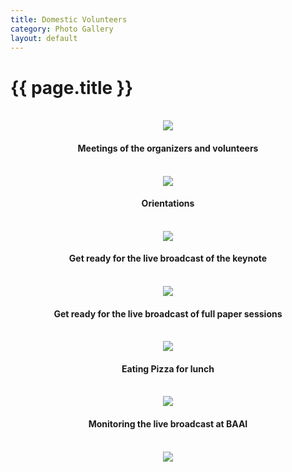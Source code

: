 ```yaml
---
title: Domestic Volunteers
category: Photo Gallery
layout: default
---
```


# {{ page.title }}

<br>

<div align="center"><img src="{{ site.baseurl }}/assets/photo-gallery/domestic volunteers/image1-17.jpeg" style=“width: 98%”/></div>
<div align="center"><h4 style="text-align:center">Meetings of the organizers and volunteers</h4></div><br>

<div align="center"><img src="{{ site.baseurl }}/assets/photo-gallery/domestic volunteers/image2-19.jpeg" style=“width: 98%”/></div>
<div align="center"><h4 style="text-align:center">Orientations</h4></div><br>

<div align="center"><img src="{{ site.baseurl }}/assets/photo-gallery/domestic volunteers/image3-21.jpeg" style=“width: 98%”/></div>
<div align="center"><h4 style="text-align:center">Get ready for the live broadcast of the keynote</h4></div><br>

<div align="center"><img src="{{ site.baseurl }}/assets/photo-gallery/domestic volunteers/image4-23.jpeg" style=“width: 98%”/></div>
<div align="center"><h4 style="text-align:center">Get ready for the live broadcast of full paper sessions</h4></div><br>

<div align="center"><img src="{{ site.baseurl }}/assets/photo-gallery/domestic volunteers/image5-25.jpeg" style=“width: 98%” class="rotate180"/></div>
<div align="center"><h4 style="text-align:center">Eating Pizza for lunch</h4></div><br>

<div align="center"><img src="{{ site.baseurl }}/assets/photo-gallery/domestic volunteers/image6-27.jpeg" style=“width: 98%”/></div>
<div align="center"><h4 style="text-align:center">Monitoring the live broadcast at BAAI</h4></div><br>

<div align="center"><img src="{{ site.baseurl }}/assets/photo-gallery/domestic volunteers/image7-29.jpeg" style=“width: 98%”/></div>
